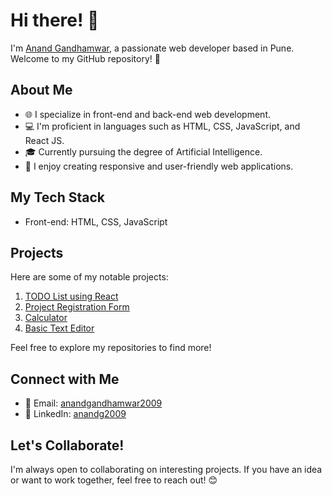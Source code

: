 # Hi there! 👋

I'm [Anand Gandhamwar](https://github.com/anandg2009), a passionate web developer based in Pune. Welcome to my GitHub repository! 🚀

## About Me

- 🌐 I specialize in front-end and back-end web development.
- 💻 I'm proficient in languages such as HTML, CSS, JavaScript, and React JS.
- 🎓 Currently pursuing the degree of Artificial Intelligence.
- 📱 I enjoy creating responsive and user-friendly web applications.

## My Tech Stack

- Front-end: HTML, CSS, JavaScript

## Projects

Here are some of my notable projects:

1. [TODO List using React](https://github.com/anandg2009/todo-list)
2. [Project Registration Form](https://github.com/anandg2009/form)
3. [Calculator](https://github.com/anandg2009/calculator)
4. [Basic Text Editor](https://github.com/anandg2009/Basic-text-editor)

Feel free to explore my repositories to find more!

## Connect with Me

- 📧 Email: [anandgandhamwar2009](anandgandhamwar2009@gmail.com)
- 🔗 LinkedIn: [anandg2009](www.linkedin.com/in/anandg2009)

## Let's Collaborate!

I'm always open to collaborating on interesting projects. If you have an idea or want to work together, feel free to reach out! 😊
